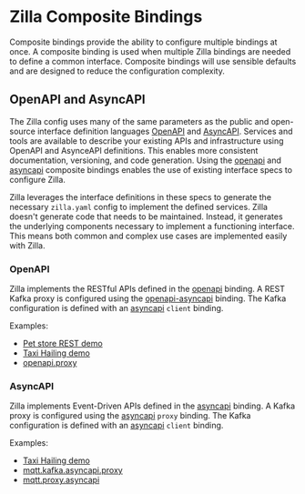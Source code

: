 # Zilla Composite Bindings

Composite bindings provide the ability to configure multiple bindings at once. A composite binding is used when multiple Zilla bindings are needed to define a common interface. Composite bindings will use sensible defaults and are designed to reduce the configuration complexity.

## OpenAPI and AsyncAPI


The Zilla config uses many of the same parameters as the public and open-source interface definition languages [OpenAPI](https://www.openapis.org/) and [AsyncAPI](https://www.asyncapi.com/). Services and tools are available to describe your existing APIs and infrastructure using OpenAPI and AsynceAPI definitions. This enables more consistent documentation, versioning, and code generation. Using the [openapi](../reference/config/bindings/binding-openapi.md) and [asyncapi](../reference/config/bindings/binding-asyncapi.md) composite bindings enables the use of existing interface specs to configure Zilla.

Zilla leverages the interface definitions in these specs to generate the necessary `zilla.yaml` config to implement the defined services. Zilla doesn't generate code that needs to be maintained. Instead, it generates the underlying components necessary to implement a functioning interface. This means both common and complex use cases are implemented easily with Zilla.

### OpenAPI

Zilla implements the RESTful APIs defined in the [openapi](../reference/config/bindings/binding-openapi.md) binding. A REST Kafka proxy is configured using the [openapi-asyncapi](../reference/config/bindings/binding-openapi-asyncapi.md) binding. The Kafka configuration is defined with an [asyncapi](../reference/config/bindings/binding-asyncapi.md) `client` binding.

Examples:
- [Pet store REST demo](https://github.com/aklivity/zilla-demos/tree/main/petstore)
- [Taxi Hailing demo](https://github.com/aklivity/zilla-demos/tree/main/taxi)
- [openapi.proxy](https://github.com/aklivity/zilla-examples/tree/main/openapi.proxy)

### AsyncAPI

Zilla implements Event-Driven APIs defined in the [asyncapi](../reference/config/bindings/binding-asyncapi.md) binding. A Kafka proxy is configured using the [asyncapi](../reference/config/bindings/binding-asyncapi.md) `proxy` binding. The Kafka configuration is defined with an [asyncapi](../reference/config/bindings/binding-asyncapi.md) `client` binding.

Examples:
- [Taxi Hailing demo](https://github.com/aklivity/zilla-demos/tree/main/taxi)
- [mqtt.kafka.asyncapi.proxy](https://github.com/aklivity/zilla-examples/tree/main/mqtt.kafka.asyncapi.proxy)
- [mqtt.proxy.asyncapi](https://github.com/aklivity/zilla-examples/tree/main/mqtt.proxy.asyncapi)
